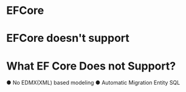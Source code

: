 # EFCore
# EFCore doesn't support
# What EF Core Does not Support?
● No EDMX(XML) based modeling
● Automatic Migration
Entity SQL
